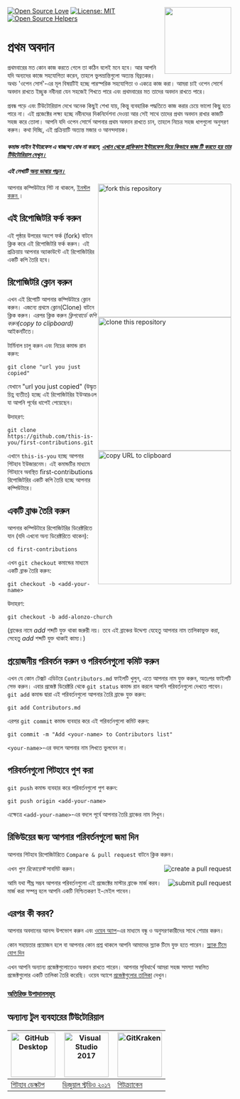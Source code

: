 [![Open Source Love](https://badges.frapsoft.com/os/v1/open-source.svg?v=103)](https://github.com/ellerbrock/open-source-badges/)
[<img align="right" width="150" src="https://firstcontributions.github.io/assets/Readme/join-slack-team.png">](https://join.slack.com/t/firstcontributors/shared_invite/enQtNjkxNzQwNzA2MTMwLTVhMWJjNjg2ODRlNWZhNjIzYjgwNDIyZWYwZjhjYTQ4OTBjMWM0MmFhZDUxNzBiYzczMGNiYzcxNjkzZDZlMDM)
[![License: MIT](https://img.shields.io/badge/License-MIT-green.svg)](https://opensource.org/licenses/MIT)
[![Open Source Helpers](https://www.codetriage.com/roshanjossey/first-contributions/badges/users.svg)](https://www.codetriage.com/roshanjossey/first-contributions)


# প্রথম অবদান

প্রথমবারের মত কোন কাজ করতে গেলে তা কঠিন বলেই মনে হবে। আর আপনি যদি অন্যদের কাজে সহযোগিতা করেন, তাহলে ভুলভ্রান্তিগুলো অত্যন্ত বিব্রতকর। অথচ 'ওপেন সোর্স'-এর মূল বিষয়টিই হচ্ছে পারস্পরিক সহযোগিতা ও একত্রে কাজ করা। আমরা চাই ওপেন সোর্সে অবদান রাখতে ইচ্ছুক নবীনরা যেন সহজেই শিখতে পারে এবং প্রথমবারের মত তাদের অবদান রাখতে পারে।

প্রবন্ধ পড়ে এবং টিউটোরিয়াল দেখে অনেক কিছুই শেখা যায়, কিন্তু ব্যবহারিক পদ্ধতিতে কাজ করার চেয়ে ভালো কিছু হতে পারে না। এই প্রজেক্টের লক্ষ্য হচ্ছে নবীনদের দিকনির্দেশনা দেওয়া আর সেই সাথে তাদের প্রথম অবদান রাখার কাজটি সহজ করে তোলা। আপনি যদি ওপেন সোর্সে আপনার প্রথম অবদান রাখতে চান, তাহলে নিচের সহজ ধাপগুলো অনুসরণ করুন। কথা দিচ্ছি, এই প্রক্রিয়াটি অত্যন্ত মজার ও আনন্দদায়ক।

#### *কমান্ড লাইন ইন্টারফেস এ স্বাচ্ছন্দ্য বোধ না করলে, [এখান থেকে গ্রাফিকাল ইন্টারফেস দিয়ে কিভাবে কাজ টি করতে হয় তার টিউটোরিয়াল দেখুন।]( #অন্যান্য-টুল-ব্যবহারের-টিউটোরিয়াল )*

#### *এই লেখাটি [অন্য ভাষায়  পড়ুন।](translations/Translations.md)*

<img align="right" width="300" src="https://firstcontributions.github.io/assets/Readme/fork.png" alt="fork this repository" />

আপনার কম্পিউটারে গিট না থাকলে, [ ইনস্টল করুন ]( https://help.github.com/articles/set-up-git/ )।

## এই রিপোজিটরি ফর্ক করুন

এই পৃষ্ঠার উপরের অংশে ফর্ক (fork) বাটনে ক্লিক করে এই রিপোজিটরি ফর্ক করুন।
এই প্রক্রিয়ায় আপনার অ্যাকাউন্টে এই রিপোজিটরির একটি কপি তৈরি হবে।

## রিপোজিটরি ক্লোন করুন


<img align="right" width="300" src="https://firstcontributions.github.io/assets/Readme/clone.png" alt="clone this repository" />

এখন এই রিপোটি আপনার কম্পিউটারে ক্লোন করুন। এজন্যে প্রথমে ক্লোন(Clone) বাটনে ক্লিক করুন। এরপর ক্লিক করুন *ক্লিপবোর্ডে কপি করুন(copy to clipboard)* আইকনটিতে।

টার্মিনাল চালু করুন এবং নিচের কমান্ড রান করুন:

```
git clone "url you just copied"
```
যেখানে "url you just copied" (উদ্ধৃত চিহ্ণ ব্যতীত) হচ্ছে এই রিপোজিটরির ইউআরএল যা আপনি পূর্বের ধাপেই পেয়েছেন।

<img align="right" width="300" src="https://firstcontributions.github.io/assets/Readme/copy-to-clipboard.png" alt="copy URL to clipboard" />

উদাহরণ:
```
git clone https://github.com/this-is-you/first-contributions.git
```
এখানে `this-is-you` হচ্ছে আপনার গিটহাব ইউজারনেম। এই কমান্ডটির মাধ্যমে গিটহাবে অবস্থিত first-contributions রিপোজিটরির একটি কপি তৈরি হচ্ছে আপনার কম্পিউটারে।

## একটি ব্রাঞ্চ তৈরি করুন

আপনার কম্পিউটারে রিপোজিটরির ডিরেক্টরিতে যান (যদি এখনো অন্য ডিরেক্টরিতে থাকেন):

```
cd first-contributions
```
এখন `git checkout` কমান্ডের মাধ্যমে একটি ব্রাঞ্চ তৈরি করুন:
```
git checkout -b <add-your-name>
```

উদাহরণ:
```
git checkout -b add-alonzo-church
```
(ব্রাঞ্চের নামে *add* শব্দটি যুক্ত থাকা জরুরী নয়। তবে এই ব্রাঞ্চের উদ্দেশ্য যেহেতু আপনার নাম তালিকাভুক্ত করা, সেহেতু *add* শব্দটি যুক্ত থাকাই কাম্য।)

## প্রয়োজনীয় পরিবর্তন করুন ও পরিবর্তনগুলো কমিট করুন

এখন যে কোন টেক্সট এডিটরে `Contributors.md` ফাইলটি খুলুন, এতে আপনার নাম যুক্ত করুন, অতঃপর ফাইলটি সেভ করুন। এবার প্রজেক্ট ডিরেক্টরি থেকে `git status` কমান্ড রান করলে আপনি পরিবর্তনগুলো দেখতে পাবেন। `git add` কমান্ড দ্বারা এই পরিবর্তনগুলো আপনার তৈরি ব্রাঞ্চে যুক্ত করুন:
```
git add Contributors.md
```

এরপর `git commit` কমান্ড ব্যবহার করে এই পরিবর্তনগুলো কমিট করুন:
```
git commit -m "Add <your-name> to Contributors list"
```
`<your-name>`-এর বদলে আপনার নাম লিখতে ভুলবেন না।

## পরিবর্তনগুলো গিটহাবে পুশ করা

`git push` কমান্ড ব্যবহার করে পরিবর্তনগুলো পুশ করুন:
```
git push origin <add-your-name>
```
এক্ষেত্রে `<add-your-name>`-এর বদলে পূর্বে আপনার তৈরি ব্রাঞ্চের নাম লিখুন।

## রিভিউয়ের জন্য আপনার পরিবর্তনগুলো জমা দিন

আপনার গিটহাব রিপোজিটরিতে `Compare & pull request` বাটনে ক্লিক করুন।

<img style="float: right;" src="https://firstcontributions.github.io/assets/Readme/compare-and-pull.png" alt="create a pull request" />

এখন *পুল রিকোয়েস্ট* সাবমিট করুন।

<img style="float: right;" src="https://firstcontributions.github.io/assets/Readme/submit-pull-request.png" alt="submit pull request" />

আমি যথা শীঘ্র সম্ভব আপনার পরিবর্তনগুলো এই প্রজেক্টের মাস্টার ব্রাঞ্চে মার্জ করব। মার্জ করা সম্পন্ন হলে আপনি একটি নিশ্চিতকরণ ই-মেইল পাবেন।

## এরপর কী করব?

আপনার অবদানের আনন্দ উপভোগ করুন এবং [ওয়েব অ্যাপ](https://roshanjossey.github.io/first-contributions/#social-share)-এর মাধ্যমে বন্ধু ও অনুসরণকারীদের সাথে শেয়ার করুন।

কোন সহায়তার প্রয়োজন হলে বা আপনার কোন প্রশ্ন থাকলে আপনি আমাদের স্ল্যাক টিমে যুক্ত হতে পারেন। [স্ল্যাক টিমে যোগ দিন](https://firstcontributions.herokuapp.com)

এখন আপনি অন্যান্য প্রজেক্টগুলোতেও অবদান রাখতে পারেন। আপনার সুবিধার্থে আমরা সহজ সমস্যা সম্বলিত প্রজেক্টগুলোর একটি তালিকা তৈরি করেছি। ওয়েব অ্যাপে [প্রজেক্টগুলোর তালিকা](https://roshanjossey.github.io/first-contributions/#project-list) দেখুন।

### [ অতিরিক্ত উপাদানসমূহ ](../additional-material/git_workflow_senarios/additional-material.md)


## অন্যান্য টুল ব্যবহারের টিউটোরিয়াল

|<a href="https://github.com/firstcontributions/first-contributions/blob/master/gui-tool-tutorials/github-desktop-tutorial.md"><img alt="GitHub Desktop" src="https://desktop.github.com/images/desktop-icon.svg" width="100"></a>|<a href="https://github.com/firstcontributions/first-contributions/blob/master/gui-tool-tutorials/github-windows-vs2017-tutorial.md"><img alt="Visual Studio 2017" src="https://upload.wikimedia.org/wikipedia/commons/thumb/6/61/Visual_Studio_2017_logo_and_wordmark.svg/2000px-Visual_Studio_2017_logo_and_wordmark.svg.png" width="100"></a>|<a href="https://github.com/firstcontributions/first-contributions/blob/master/gui-tool-tutorials/gitkraken-tutorial.md"><img alt="GitKraken" src="../assets/gk-icon.png" width="100"></a>|
|---|---|---|
|[গিটহাব ডেস্কটপ](gui-tool-tutorials/github-desktop-tutorial.md)  |[ভিজুয়াল স্টুডিও ২০১৭](gui-tool-tutorials/github-windows-vs2017-tutorial.md)   |[গিটক্র্যাকেন](gui-tool-tutorials/gitkraken-tutorial.md)  |



